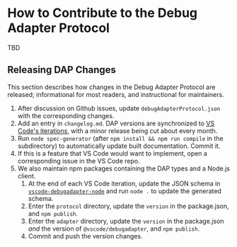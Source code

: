 # How to Contribute to the Debug Adapter Protocol

TBD

## Releasing DAP Changes

This section describes how changes in the Debug Adapter Protocol are released; informational for most readers, and instructional for maintainers.

1. After discussion on Github issues, update `debugAdapterProtocol.json` with the corresponding changes.
1. Add an entry in `changelog.md`. DAP versions are synchronized to [VS Code's iterations](https://github.com/microsoft/vscode/wiki/Development-Process), with a minor release being cut about every month.
1. Run `node spec-generator` (after `npm install && npm run compile` in the subdirectory) to automatically update built documentation. Commit it.
1. If this is a feature that VS Code would want to implement, open a corresponding issue in the VS Code repo.
1. We also maintain npm packages containing the DAP types and a Node.js client.
    1. At the end of each VS Code iteration, update the JSON schema in [`vscode-debugadapter-node`](https://github.com/microsoft/vscode-debugadapter-node) and run `node .` to update the generated schema.
    1. Enter the `protocol` directory, update the `version` in the package.json, and `npm publish`.
    1. Enter the `adapter` directory, update the `version` in the package.json _and_ the version of `@vscode/debugadapter`, and `npm publish`.
    1. Commit and push the version changes.

